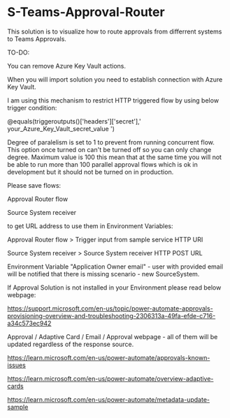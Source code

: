 # S-Teams-Approval-Router
 This solution is to visualize how to route approvals from differrent systems to Teams Approvals.
 
 TO-DO:
 
You can remove Azure Key Vault actions.

When you will import solution you need to establish connection with Azure Key Vault.

I am using this mechanism to restrict HTTP triggered flow by using below trigger condition:

@equals(triggeroutputs()['headers']['secret'],' your_Azure_Key_Vault_secret_value ')

Degree of paralelism is set to 1 to prevent from running concurrent flow. This option once turned on can't be turned off so you can only change degree. Maximum value is 100 this mean that at the same time you will not be able to run more than 100 parallel approval flows which is ok in development but it should not be turned on in production.
 
Please save flows:
 
  Approval Router flow
  
  Source System receiver
 
to get URL address to use them in Environment Variables:
 
  Approval Router flow > Trigger input from sample service HTTP URI
  
  Source System receiver > Source System receiver HTTP POST URL
 
Environment Variable "Application Owner email" - user with provided email will be notified that there is missing scenario - new SourceSystem.

If Approval Solution is not installed in your Environment please read below webpage:

https://support.microsoft.com/en-us/topic/power-automate-approvals-provisioning-overview-and-troubleshooting-2306313a-49fa-efde-c716-a34c573ec942

Approval / Adaptive Card / Email / Approval webpage - all of them will be updated regardless of the response source.

https://learn.microsoft.com/en-us/power-automate/approvals-known-issues

https://learn.microsoft.com/en-us/power-automate/overview-adaptive-cards

https://learn.microsoft.com/en-us/power-automate/metadata-update-sample
